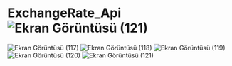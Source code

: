 # ExchangeRate_Api![Ekran Görüntüsü (121)](https://github.com/yunusemreaydemir/ExchangeRate_Api/assets/110790096/0a0be84f-b84e-4e92-8000-989dd65c8baf)
![Ekran Görüntüsü (117)](https://github.com/yunusemreaydemir/ExchangeRate_Api/assets/110790096/fd0439e1-6ff6-4c5e-acbc-47ea295d7d76)
![Ekran Görüntüsü (118)](https://github.com/yunusemreaydemir/ExchangeRate_Api/assets/110790096/3fe5cd3d-7671-4e59-9d11-8be6aed21741)
![Ekran Görüntüsü (119)](https://github.com/yunusemreaydemir/ExchangeRate_Api/assets/110790096/3b42e3fd-230c-4e4d-a4ac-09a2c9cd28f0)
[](url)![Ekran Görüntüsü (120)](https://github.com/yunusemreaydemir/ExchangeRate_Api/assets/110790096/b247e847-a9ef-476b-a2f4-7fb6c5dbf669)
![Ekran Görüntüsü (121)](https://github.com/yunusemreaydemir/ExchangeRate_Api/assets/110790096/6b503e24-5706-45b8-9dfe-aa1fb6a0347a)
